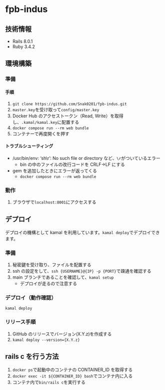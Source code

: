 # fpb-indus

## 技術情報

- Rails 8.0.1
- Ruby 3.4.2

## 環境構築

### 準備

#### 手順

1. `git clone https://github.com/Snak0201/fpb-indus.git`
1. `master.key`を受け取って`config/master.key`
1. Docker Hub のアクセストークン（Read, Write）を取得し、`.kamal/kamal.key`に配置する
1. `docker compose run --rm web bundle`
1. コンテナーで再度開くを押す

#### トラブルシューティング

- /usr/bin/env: ‘sh\r’: No such file or directory など、`\r`がついているエラー
  - bin の中のファイルの改行コードを CRLF→LF にする
- gem を追加したときにエラーが返ってくる
  - `docker compose run --rm web bundle`

### 動作

1. ブラウザで`localhost:8001`にアクセスする

## デプロイ

デプロイの機構として kamal を利用しています。`kamal deploy`でデプロイできます。

### 準備

1. 秘密鍵を受け取り、ファイルを配置する
1. ssh の設定をして、`ssh {USERNAME}@{IP} -p {PORT}`で疎通を確認する
1. main ブランチであることを確認して、`kamal setup`
   - デプロイが走るので注意する

### デプロイ（動作確認）

`kamal deploy`

### リリース手順

1. GitHub のリリースでバージョン(X.Y.z)を作成する
1. `kamal deploy --version={X.Y.z}`

## rails c を行う方法

1. `docker ps`で起動中のコンテナの CONTAINER_ID を取得する
1. `docker exec -it ${CONTAINER_ID} bash`でコンテナ内に入る
1. コンテナ内で`bin/rails c`を実行する

